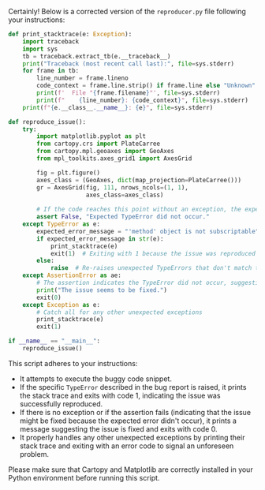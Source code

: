 Certainly! Below is a corrected version of the `reproducer.py` file following your instructions:

```python
def print_stacktrace(e: Exception):
    import traceback
    import sys
    tb = traceback.extract_tb(e.__traceback__)
    print("Traceback (most recent call last):", file=sys.stderr)
    for frame in tb:
        line_number = frame.lineno
        code_context = frame.line.strip() if frame.line else "Unknown"
        print(f'  File "{frame.filename}"', file=sys.stderr)
        print(f"    {line_number}: {code_context}", file=sys.stderr)
    print(f"{e.__class__.__name__}: {e}", file=sys.stderr)

def reproduce_issue():
    try:
        import matplotlib.pyplot as plt
        from cartopy.crs import PlateCarree
        from cartopy.mpl.geoaxes import GeoAxes
        from mpl_toolkits.axes_grid1 import AxesGrid

        fig = plt.figure()
        axes_class = (GeoAxes, dict(map_projection=PlateCarree()))
        gr = AxesGrid(fig, 111, nrows_ncols=(1, 1),
                      axes_class=axes_class)
                      
        # If the code reaches this point without an exception, the expected error did not occur.
        assert False, "Expected TypeError did not occur."
    except TypeError as e:
        expected_error_message = "'method' object is not subscriptable"
        if expected_error_message in str(e):
            print_stacktrace(e)
            exit(1)  # Exiting with 1 because the issue was reproduced
        else:
            raise  # Re-raises unexpected TypeErrors that don't match the known issue
    except AssertionError as ae:
        # The assertion indicates the TypeError did not occur, suggesting the issue may be fixed.
        print("The issue seems to be fixed.")
        exit(0)
    except Exception as e:
        # Catch all for any other unexpected exceptions
        print_stacktrace(e)
        exit(1)

if __name__ == "__main__":
    reproduce_issue()
```

This script adheres to your instructions:
- It attempts to execute the buggy code snippet.
- If the specific `TypeError` described in the bug report is raised, it prints the stack trace and exits with code 1, indicating the issue was successfully reproduced.
- If there is no exception or if the assertion fails (indicating that the issue might be fixed because the expected error didn't occur), it prints a message suggesting the issue is fixed and exits with code 0.
- It properly handles any other unexpected exceptions by printing their stack trace and exiting with an error code to signal an unforeseen problem. 

Please make sure that Cartopy and Matplotlib are correctly installed in your Python environment before running this script.